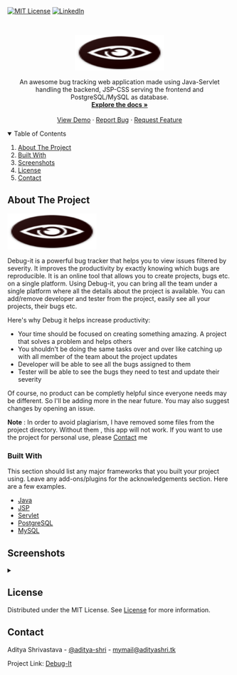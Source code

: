 <!--
*** Thanks for checking out the Best-README-Template. If you have a suggestion
*** that would make this better, please fork the repo and create a pull request
*** or simply open an issue with the tag "enhancement".
*** Thanks again! Now go create something AMAZING! :D
-->



<!-- PROJECT SHIELDS -->
<!--
*** I'm using markdown "reference style" links for readability.
*** Reference links are enclosed in brackets [ ] instead of parentheses ( ).
*** See the bottom of this document for the declaration of the reference variables
*** for contributors-url, forks-url, etc. This is an optional, concise syntax you may use.
*** https://www.markdownguide.org/basic-syntax/#reference-style-links
-->
[![MIT License][license-shield]][license-url]
[![LinkedIn][linkedin-shield]][linkedin-url]



<!-- PROJECT LOGO -->
<br />
<p align="center">
  <a href="https://github.com/aditya-shri/DebugIt">
    <img src="images/logo.png" alt="Logo" width="200" height="80">
  </a>

  <p align="center">
    An awesome bug tracking web application made using Java-Servlet handling the backend, JSP-CSS serving the frontend and PostgreSQL/MySQL as database.
    <br />
    <a href="https://github.com/aditya-shri/DebugIt"><strong>Explore the docs »</strong></a>
    <br />
    <br />
    <a href="http://debugit.tk">View Demo</a>
    ·
    <a href="https://github.com/aditya-shri/DebugIt/issues">Report Bug</a>
    ·
    <a href="https://github.com/aditya-shri/DebugIt/issues">Request Feature</a>
  </p>
</p>



<!-- TABLE OF CONTENTS -->
<details open="open">
  <summary>Table of Contents</summary>
  <ol>
    <li><a href="#about-the-project">About The Project</a></li>
    <li><a href="#built-with">Built With</a></li>
    <li><a href="#screenshots">Screenshots</a></li>
    <li><a href="#license">License</a></li>
    <li><a href="#contact">Contact</a></li>
  </ol>
</details>



<!-- ABOUT THE PROJECT -->
## About The Project

<img src="images/logo.png" alt="Logo" width="200" height="80">

Debug-it is a powerful bug tracker that helps you to view issues filtered by severity. It improves the productivity by exactly knowing which bugs are reproducible. It is an online tool that allows you to create projects, bugs etc. on a single platform. Using Debug-it, you can bring all the team under a single platform where all the details about the project is available. You can add/remove developer and tester from the project, easily see all your projects, their bugs etc.

Here's why Debug it helps increase productivity:
* Your time should be focused on creating something amazing. A project that solves a problem and helps others
* You shouldn't be doing the same tasks over and over like catching up with all member of the team about the project updates
* Developer will be able to see all the bugs assigned to them
* Tester will be able to see the bugs they need to test and update their severity

Of course, no product can be completly helpful since everyone needs may be different. So I'll be adding more in the near future. You may also suggest changes by opening an issue. 

<b>Note</b> : In order to avoid plagiarism, I have removed some files from the project directory. Without them , this app will not work. If you want to use the project for personal use, please <a href="#contact">Contact</a> me

### Built With

This section should list any major frameworks that you built your project using. Leave any add-ons/plugins for the acknowledgements section. Here are a few examples.
* [Java](https://www.java.com/en/)
* [JSP](https://www.oracle.com/java/technologies/jspt.html)
* [Servlet](https://en.wikipedia.org/wiki/Jakarta_Servlet)
* [PostgreSQL](https://www.postgresql.org/)
* [MySQL](https://www.mysql.com/)

<!-- USAGE EXAMPLES -->
## Screenshots
<details>
<summary></summary>
<br>Login Screen<br>
<p align="center"><img src="images/Login.png" alt="Login" width="60%" height="300px"></p>
<br<br>Home Screen<br>
<p align="center"><img src="images/Home.png" alt="Login" width="60%" height="300px"></p>
<br<br>Adding Bugs Screen<br>
<p align="center"><img src="images/Bugs - add.png" alt="Login" width="60%" height="300px"></p>
<br<br>Create Project Screen<br>
<p align="center"><img src="images/Project - Create.png" alt="Login" width="60%" height="300px"></p>
<br<br>View Users<br>
<p align="center"><img src="images/User - View.png" alt="Login" width="60%" height="300px"></p>
<br<br>Change Password<br>
<p align="center"><img src="images/Password Change.png" alt="Login" width="60%" height="300px"></p>
</details>


<!-- LICENSE -->
## License

Distributed under the MIT License. See [License][license-url] for more information.



<!-- CONTACT -->
## Contact

Aditya Shrivastava - [@aditya-shri](https://www.linkedin.com/in/aditya-shri/) - mymail@adityashri.tk

Project Link: [Debug-It](https://github.com/aditya-shri/DebugIt)


<!-- MARKDOWN LINKS & IMAGES -->
<!-- https://www.markdownguide.org/basic-syntax/#reference-style-links -->
[license-shield]: https://img.shields.io/github/license/othneildrew/Best-README-Template.svg?style=for-the-badge
[license-url]: https://github.com/aditya-shri/DebugIt/blob/main/LICENSE.txt
[linkedin-shield]: https://img.shields.io/badge/-LinkedIn-black.svg?style=for-the-badge&logo=linkedin&colorB=555
[linkedin-url]: https://linkedin.com/in/aditya-shri